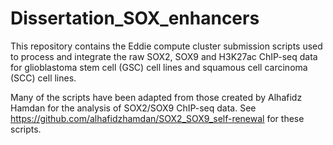 # Dissertation_SOX_enhancers

This repository contains the Eddie compute cluster submission scripts used to process and integrate the raw SOX2, SOX9 and H3K27ac ChIP-seq data for glioblastoma stem cell (GSC) cell lines and squamous cell carcinoma (SCC) cell lines.

Many of the scripts have been adapted from those created by Alhafidz Hamdan for the analysis of SOX2/SOX9 ChIP-seq data. See https://github.com/alhafidzhamdan/SOX2_SOX9_self-renewal for these scripts.
